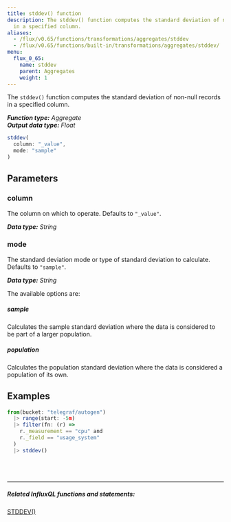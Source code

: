 ```yaml
---
title: stddev() function
description: The stddev() function computes the standard deviation of non-null records
  in a specified column.
aliases:
  - /flux/v0.65/functions/transformations/aggregates/stddev
  - /flux/v0.65/functions/built-in/transformations/aggregates/stddev/
menu:
  flux_0_65:
    name: stddev
    parent: Aggregates
    weight: 1
---
```


The `stddev()` function computes the standard deviation of non-null records in a specified column.

_**Function type:** Aggregate_  
_**Output data type:** Float_

```js
stddev(
  column: "_value",
  mode: "sample"
)
```

## Parameters

### column
The column on which to operate.
Defaults to `"_value"`.

_**Data type:** String_

### mode
The standard deviation mode or type of standard deviation to calculate.
Defaults to `"sample"`.

_**Data type:** String_

The available options are:

##### sample
Calculates the sample standard deviation where the data is considered to be part of a larger population.

##### population
Calculates the population standard deviation where the data is considered a population of its own.

## Examples
```js
from(bucket: "telegraf/autogen")
  |> range(start: -5m)
  |> filter(fn: (r) =>
    r._measurement == "cpu" and
    r._field == "usage_system"
  )
  |> stddev()
```

<hr style="margin-top:4rem"/>

##### Related InfluxQL functions and statements:
[STDDEV()](/influxdb/latest/query_language/functions/#stddev)  
